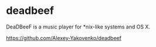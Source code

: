 # deadbeef
DeaDBeeF is a music player for *nix-like systems and OS X.

https://github.com/Alexey-Yakovenko/deadbeef
